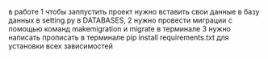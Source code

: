 в работе
1 чтобы заппустить проект нужно вставить свои данные в базу данных в setting.py в DATABASES,
2 нужно провести миграции с помощью команд makemigration и migrate в терминале
3 нужно написать прописать в терминале pip install requirements.txt для установки всех зависимостей
